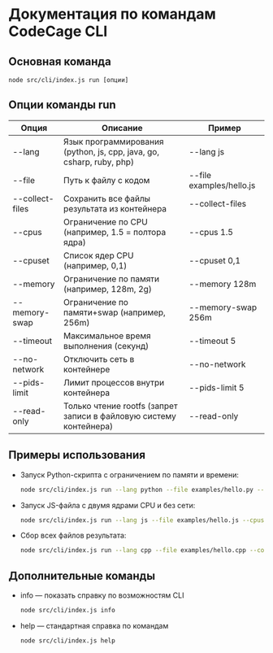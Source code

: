 # Документация по командам CodeCage CLI

## Основная команда

```
node src/cli/index.js run [опции]
```

## Опции команды run

| Опция                | Описание                                                             | Пример                   |
| -------------------- | -------------------------------------------------------------------- | ------------------------ |
| --lang <language>    | Язык программирования (python, js, cpp, java, go, csharp, ruby, php) | --lang js                |
| --file <path>        | Путь к файлу с кодом                                                 | --file examples/hello.js |
| --collect-files      | Сохранить все файлы результата из контейнера                         | --collect-files          |
| --cpus <cpus>        | Ограничение по CPU (например, 1.5 = полтора ядра)                    | --cpus 1.5               |
| --cpuset <cpus>      | Список ядер CPU (например, 0,1)                                      | --cpuset 0,1             |
| --memory <memory>    | Ограничение по памяти (например, 128m, 2g)                           | --memory 128m            |
| --memory-swap <mem>  | Ограничение по памяти+swap (например, 256m)                          | --memory-swap 256m       |
| --timeout <seconds>  | Максимальное время выполнения (секунд)                               | --timeout 5              |
| --no-network         | Отключить сеть в контейнере                                          | --no-network             |
| --pids-limit <limit> | Лимит процессов внутри контейнера                                    | --pids-limit 5           |
| --read-only          | Только чтение rootfs (запрет записи в файловую систему контейнера)   | --read-only              |

## Примеры использования

- Запуск Python-скрипта с ограничением по памяти и времени:
  ```bash
  node src/cli/index.js run --lang python --file examples/hello.py --memory 64m --timeout 3
  ```
- Запуск JS-файла с двумя ядрами CPU и без сети:
  ```bash
  node src/cli/index.js run --lang js --file examples/hello.js --cpus 2 --no-network
  ```
- Сбор всех файлов результата:
  ```bash
  node src/cli/index.js run --lang cpp --file examples/hello.cpp --collect-files
  ```

## Дополнительные команды

- info — показать справку по возможностям CLI
  ```bash
  node src/cli/index.js info
  ```
- help — стандартная справка по командам
  ```bash
  node src/cli/index.js help
  ```
